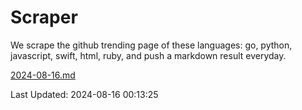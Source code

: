 # Scraper

We scrape the github trending page of these languages: go, python, javascript, swift, html, ruby, and push a markdown result everyday.

[2024-08-16.md](https://github.com/henson/Scraper/blob/master/2024-08-16.md)

Last Updated: 2024-08-16 00:13:25